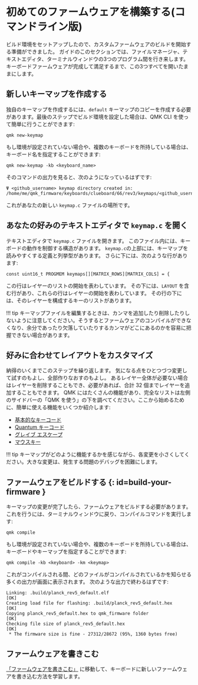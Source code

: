 # 初めてのファームウェアを構築する(コマンドライン版)

<!---
  grep --no-filename "^[ ]*git diff" docs/ja/*.md | sh
  original document: 0.9.44:docs/tutorial_building_firmware.md
  git diff 0.9.44 HEAD -- docs/tutorial_building_firmware.md | cat
-->

ビルド環境をセットアップしたので、カスタムファームウェアのビルドを開始する準備ができました。
ガイドのこのセクションでは、ファイルマネージャ、テキストエディタ、ターミナルウィンドウの3つのプログラム間を行き来します。
キーボードファームウェアが完成して満足するまで、この3つすべてを開いたままにします。

## 新しいキーマップを作成する

独自のキーマップを作成するには、`default` キーマップのコピーを作成する必要があります。最後のステップでビルド環境を設定した場合は、QMK CLI を使って簡単に行うことができます:

    qmk new-keymap

もし環境が設定されていない場合や、複数のキーボードを所持している場合は、キーボード名を指定することができます:

    qmk new-keymap -kb <keyboard_name>

そのコマンドの出力を見ると、次のようになっているはずです:

    Ψ <github_username> keymap directory created in: /home/me/qmk_firmware/keyboards/clueboard/66/rev3/keymaps/<github_username>

これがあなたの新しい `keymap.c` ファイルの場所です。

## あなたの好みのテキストエディタで `keymap.c` を開く

テキストエディタで `keymap.c` ファイルを開きます。
このファイル内には、キーボードの動作を制御する構造があります。
`keymap.c`の上部には、キーマップを読みやすくする定義と列挙型があります。
さらに下には、次のような行があります:

    const uint16_t PROGMEM keymaps[][MATRIX_ROWS][MATRIX_COLS] = {

この行はレイヤーのリストの開始を表わしています。
その下には、`LAYOUT` を含む行があり、これらの行はレイヤーの開始を表わしています。
その行の下には、そのレイヤーを構成するキーのリストがあります。

!!! tip
    キーマップファイルを編集するときは、カンマを追加したり削除したりしないように注意してください。そうするとファームウェアのコンパイルができなくなり、余分であったり欠落していたりするカンマがどこにあるのかを容易に把握できない場合があります。

## 好みに合わせてレイアウトをカスタマイズ

納得のいくまでこのステップを繰り返します。
気になる点をひとつづつ変更して試すのもよし、全部作りなおすのもよし。
あるレイヤー全体が必要ない場合はレイヤーを削除することもでき、必要があれば、合計 32 個までレイヤーを追加することもできます。
QMK にはたくさんの機能があり、完全なリストは左側のサイドバーの「QMK を使う」の下を調べてください。ここから始めるために、簡単に使える機能をいくつか紹介します:

* [基本的なキーコード](keycodes_basic.md)
* [Quantum キーコード](quantum_keycodes.md)
* [グレイブ エスケープ](feature_grave_esc.md)
* [マウスキー](feature_mouse_keys.md)

!!! tip
    キーマップがどのように機能するかを感じながら、各変更を小さくしてください。大きな変更は、発生する問題のデバッグを困難にします。

## ファームウェアをビルドする {: id=build-your-firmware }

キーマップの変更が完了したら、ファームウェアをビルドする必要があります。これを行うには、ターミナルウィンドウに戻り、コンパイルコマンドを実行します:

    qmk compile

もし環境が設定されていない場合や、複数のキーボードを所持している場合は、キーボードやキーマップを指定することができます:

    qmk compile -kb <keyboard> -km <keymap>

これがコンパイルされる間、どのファイルがコンパイルされているかを知らせる多くの出力が画面に表示されます。
次のような出力で終わるはずです:

```
Linking: .build/planck_rev5_default.elf                                                             [OK]
Creating load file for flashing: .build/planck_rev5_default.hex                                     [OK]
Copying planck_rev5_default.hex to qmk_firmware folder                                              [OK]
Checking file size of planck_rev5_default.hex                                                       [OK]
 * The firmware size is fine - 27312/28672 (95%, 1360 bytes free)
```

## ファームウェアを書きこむ

[「ファームウェアを書きこむ」](tutorial_flashing.md) に移動して、キーボードに新しいファームウェアを書き込む方法を学習します。
